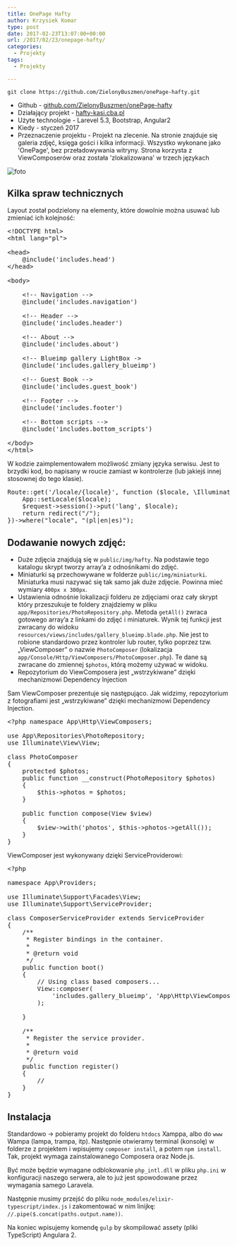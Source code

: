 ```yaml
---
title: OnePage Hafty
author: Krzysiek Komar
type: post
date: 2017-02-23T13:07:00+00:00
url: /2017/02/23/onepage-hafty/
categories:
  - Projekty
tags:
  - Projekty

---
```


```git 
git clone https://github.com/ZielonyBuszmen/onePage-hafty.git
``` 
* <span class="project-info link-github">Github - </span>[github.com/ZielonyBuszmen/onePage-hafty](https://github.com/ZielonyBuszmen/onePage-hafty)
* <span class="project-info">Działający projekt - </span>[hafty-kasi.cba.pl](http://hafty-kasi.cba.pl/)
* <span class="project-info">Użyte technologie - </span> Larevel 5.3, Bootstrap, Angular2
* <span class="project-info">Kiedy - </span>  styczeń 2017
* <span class="project-info">Przeznaczenie projektu - </span>  Projekt na zlecenie. Na stronie znajduje się galeria zdjęć, księga gości i kilka informacji. Wszystko wykonane jako 'OnePage', bez przeładowywania witryny. Strona korzysta z ViewComposerów oraz została 'zlokalizowana' w trzech językach



![foto](/img/posts/projekty/onepage_hafty/hafty-1.png)

## Kilka spraw technicznych

Layout został podzielony na elementy, które dowolnie można usuwać lub zmieniać ich kolejność:

<pre class="brush: php; title: resources/views/default.blade.php; notranslate" title="resources/views/default.blade.php">&lt;!DOCTYPE html&gt;
&lt;html lang="pl"&gt;

&lt;head&gt;
    @include('includes.head')
&lt;/head&gt;

&lt;body&gt;

    &lt;!-- Navigation --&gt;
    @include('includes.navigation')

    &lt;!-- Header --&gt;
    @include('includes.header')

    &lt;!-- About --&gt;
    @include('includes.about')

    &lt;!-- Blueimp gallery LightBox -&gt;
    @include('includes.gallery_blueimp')

    &lt;!-- Guest Book --&gt;
    @include('includes.guest_book')

    &lt;!-- Footer --&gt;
    @include('includes.footer')

    &lt;!-- Bottom scripts --&gt;
    @include('includes.bottom_scripts')

&lt;/body&gt;
&lt;/html&gt;
</pre>

W kodzie zaimplementowałem możliwość zmiany języka serwisu. Jest to brzydki kod, bo napisany w roucie zamiast w kontrolerze (lub jakiejś innej stosownej do tego klasie).

<pre class="brush: php; title: routes/web.php; notranslate" title="routes/web.php">Route::get('/locale/{locale}', function ($locale, \Illuminate\Http\Request $request) {
    App::setLocale($locale);
    $request-&gt;session()-&gt;put('lang', $locale);
    return redirect("/");
})-&gt;where("locale", "(pl|en|es)");
</pre>

## Dodawanie nowych zdjęć:

  * Duże zdjęcia znajdują się w `public/img/hafty`. Na podstawie tego katalogu skrypt tworzy array&#8217;a z odnośnikami do zdjęć.
  * Miniaturki są przechowywane w folderze `public/img/miniaturki`. Miniaturka musi nazywać się tak samo jak duże zdjęcie. Powinna mieć wymiary `400px x 300px`.
  * Ustawienia odnośnie lokalizacji folderu ze zdjęciami oraz cały skrypt który przeszukuje te foldery znajdziemy w pliku `app/Repositories/PhotoRepository.php`. Metoda `getAll()` zwraca gotowego array&#8217;a z linkami do zdjęć i miniaturek. Wynik tej funkcji jest zwracany do widoku `resources/views/includes/gallery_blueimp.blade.php`. Nie jest to robione standardowo przez kontroler lub router, tylko poprzez tzw. &#8222;ViewComposer&#8221; o nazwie `PhotoComposer` (lokalizacja `app/Console/Http/ViewComposers/PhotoComposer.php`). Te dane są zwracane do zmiennej `$photos`, którą możemy używać w widoku.
  * Repozytorium do ViewComposera jest &#8222;wstrzykiwane&#8221; dzięki mechanizmowi Dependency Injection

Sam ViewComposer prezentuje się następująco. Jak widzimy, repozytorium z fotografiami jest &#8222;wstrzykiwane&#8221; dzięki mechanizmowi Dependency Injection.

<pre class="brush: php; title: ; notranslate" title="">&lt;?php namespace App\Http\ViewComposers; 

use App\Repositories\PhotoRepository; 
use Illuminate\View\View; 

class PhotoComposer 
{ 
    protected $photos; 
    public function __construct(PhotoRepository $photos) 
    { 
        $this-&gt;photos = $photos;
    }

    public function compose(View $view)
    {
        $view-&gt;with('photos', $this-&gt;photos-&gt;getAll());
    }
}
</pre>

ViewComposer jest wykonywany dzięki ServiceProviderowi:

<pre class="brush: php; highlight: [18,19,20]; title: ; notranslate" title="">&lt;?php

namespace App\Providers;

use Illuminate\Support\Facades\View;
use Illuminate\Support\ServiceProvider;

class ComposerServiceProvider extends ServiceProvider
{
    /**
     * Register bindings in the container.
     *
     * @return void
     */
    public function boot()
    {
        // Using class based composers...
        View::composer(
            'includes.gallery_blueimp', 'App\Http\ViewComposers\PhotoComposer'
        );

    }

    /**
     * Register the service provider.
     *
     * @return void
     */
    public function register()
    {
        //
    }
}</pre>

## Instalacja

Standardowo -> pobieramy projekt do folderu `htdocs` Xamppa, albo do `www` Wampa (lampa, trampa, itp). Następnie otwieramy terminal (konsolę) w folderze z projektem i wpisujemy `composer install`, a potem `npm install`. Tak, projekt wymaga zainstalowanego Composera oraz Node.js.

Być może będzie wymagane odblokowanie `php_intl.dll` w pliku `php.ini` w konfiguracji naszego serwera, ale to już jest spowodowane przez wymagania samego Laravela.

Następnie musimy przejść do pliku `node_modules/elixir-typescript/index.js` i zakomentować w nim linijkę: `//.pipe($.concat(paths.output.name))`.

Na koniec wpisujemy komendę `gulp` by skompilować assety (pliki TypeScript) Angulara 2.

